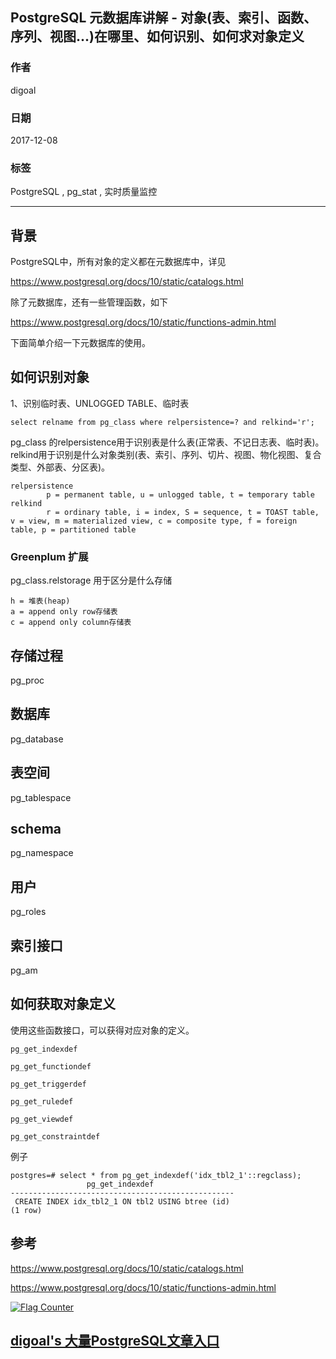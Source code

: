 ## PostgreSQL 元数据库讲解 - 对象(表、索引、函数、序列、视图...)在哪里、如何识别、如何求对象定义  
                        
### 作者                          
digoal                         
                           
### 日期                           
2017-12-08                      
                                    
### 标签                    
PostgreSQL , pg_stat , 实时质量监控    
                    
----                    
                     
## 背景       
  
PostgreSQL中，所有对象的定义都在元数据库中，详见  
  
https://www.postgresql.org/docs/10/static/catalogs.html  
  
除了元数据库，还有一些管理函数，如下  
  
https://www.postgresql.org/docs/10/static/functions-admin.html  
  
下面简单介绍一下元数据库的使用。  
  
## 如何识别对象  
  
1、识别临时表、UNLOGGED TABLE、临时表  
  
```  
select relname from pg_class where relpersistence=? and relkind='r';  
```  
  
pg_class 的relpersistence用于识别表是什么表(正常表、不记日志表、临时表)。  relkind用于识别是什么对象类别(表、索引、序列、切片、视图、物化视图、复合类型、外部表、分区表)。    
  
```  
relpersistence	  
	 	p = permanent table, u = unlogged table, t = temporary table  
relkind	  
	 	r = ordinary table, i = index, S = sequence, t = TOAST table, v = view, m = materialized view, c = composite type, f = foreign table, p = partitioned table  
```  
  
### Greenplum 扩展  
pg_class.relstorage 用于区分是什么存储  
  
```  
h = 堆表(heap)  
a = append only row存储表  
c = append only column存储表  
```  
  
## 存储过程  
pg_proc  
  
## 数据库  
pg_database  
  
## 表空间  
pg_tablespace  
  
## schema  
pg_namespace  
  
## 用户  
pg_roles  
  
## 索引接口  
pg_am  
  
  
## 如何获取对象定义   
  
使用这些函数接口，可以获得对应对象的定义。  
  
```  
pg_get_indexdef  
  
pg_get_functiondef  
  
pg_get_triggerdef  
  
pg_get_ruledef  
  
pg_get_viewdef  
  
pg_get_constraintdef  
```  
  
例子  
  
```  
postgres=# select * from pg_get_indexdef('idx_tbl2_1'::regclass);  
                 pg_get_indexdef                    
--------------------------------------------------  
 CREATE INDEX idx_tbl2_1 ON tbl2 USING btree (id)  
(1 row)  
```  
  
## 参考  
  
https://www.postgresql.org/docs/10/static/catalogs.html  
  
https://www.postgresql.org/docs/10/static/functions-admin.html  
  
  
<a rel="nofollow" href="http://info.flagcounter.com/h9V1"  ><img src="http://s03.flagcounter.com/count/h9V1/bg_FFFFFF/txt_000000/border_CCCCCC/columns_2/maxflags_12/viewers_0/labels_0/pageviews_0/flags_0/"  alt="Flag Counter"  border="0"  ></a>  
  
  
  
  
  
  
## [digoal's 大量PostgreSQL文章入口](https://github.com/digoal/blog/blob/master/README.md "22709685feb7cab07d30f30387f0a9ae")
  
